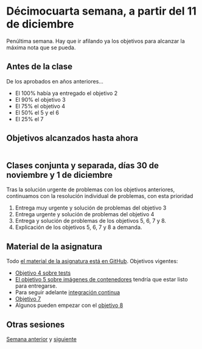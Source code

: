 # Décimocuarta semana, a partir del 11 de diciembre

Penúltima semana. Hay que ir afilando ya los objetivos para alcanzar la máxima
nota que se pueda.

## Antes de la clase

De los aprobados en años anteriores...

* El 100% había ya entregado el objetivo 2
* El 90% el objetivo 3
* El 75% el objetivo 4
* El 50% el 5 y el 6
* El 25% el 7


## Objetivos alcanzados hasta ahora

```text

```

## Clases conjunta y separada, días 30 de noviembre y 1 de diciembre

Tras la solución urgente de problemas con los objetivos anteriores, continuamos
con la resolución individual de problemas, con esta prioridad

1. Entrega muy urgente y solución de problemas del objetivo 3
2. Entrega urgente y solución de problemas del objetivo 4
3. Entrega y solución de problemas de los objetivos 5, 6, 7 y 8.
4. Explicación de los objetivos 5, 6, 7 y 8 a demanda.


## Material de la asignatura

Todo [el material de la asignatura está en
GitHub](http://jj.github.io/IV). Objetivos vigentes:

* [Objetivo 4 sobre
  tests](http://jj.github.io/IV/documentos/proyecto/4.Tests)
* [El objetivo 5 sobre imágenes de
  contenedores](http://jj.github.io/IV/documentos/proyecto/5.Docker) tendría que
  estar listo para entregarse.
* Para seguir adelante [integración
  continua](http://jj.github.io/IV/documentos/proyecto/6.CI)
* [Objetivo 7](http://jj.github.io/IV/documentos/proyecto/7.Servicios) 
* Algunos pueden empezar con el [objetivo 8](http://jj.github.io/IV/documentos/proyecto/8.REST)

## Otras sesiones

[Semana anterior](semana-12.md) y [siguiente](semana-15.md)
